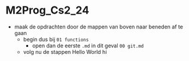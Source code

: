 # M2Prog_Cs2_24

- maak de opdrachten door de mappen van boven naar beneden af te gaan
    - begin dus bij `01 functions`
        - open dan de eerste `.md` in dit geval `00 git.md`
    - volg nu de stappen
    Hello World hi